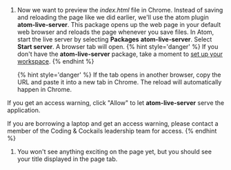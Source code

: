 1. Now we want to preview the _index.html_ file in Chrome. Instead of saving and reloading the page like we did earlier, we'll use the atom plugin **atom-live-server**. This package opens up the web page in your default web browser and reloads the page whenever you save files. In Atom, start the live server by selecting **Packages** <i class="fa fa-long-arrow-right"></i> **atom-live-server**. Select **Start server**. A browser tab will open.
   {% hint style='danger' %}
If you don't have the **atom-live-server** package, take a moment to [set up your workspace](/setup).
   {% endhint %}   

   {% hint style='danger' %}
If the tab opens in another browser, copy the URL and paste it into a new tab in Chrome. The reload will automatically happen in Chrome.

If you get an access warning, click "Allow" to let **atom-live-server** serve the application.

If you are borrowing a laptop and get an access warning, please contact a member of the Coding & Cockails leadership team for access.
   {% endhint %}   

1. You won't see anything exciting on the page yet, but you should see your title displayed in the page tab.
